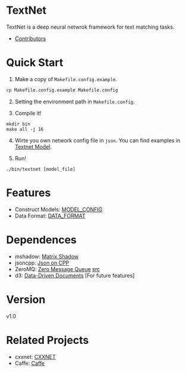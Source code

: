 TextNet
======

TextNet is a deep neural netwrok framework for text matching tasks. 

* [Contributors](https://github.com/pl8787/textnet-release/graphs/contributors)

Quick Start
=====
1. Make a copy of `Makefile.config.example`.

  ``` bash
  cp Makefile.config.example Makefile.config
  ```
  
2. Setting the environment path in `Makefile.config`.

3. Compile it!

  ```
  mkdir bin
  make all -j 16
  ```
  
4. Wirte you own network config file in `json`. 
   You can find examples in [Textnet Model](https://github.com/pl8787/textnet-model).
   
5. Run!
  ```
  ./bin/textnet [model_file]
  ```

Features
=====

* Construct Models: [MODEL_CONFIG](MODEL_CONFIG.md)
* Data Format: [DATA_FORMAT](DATA_FORMAT.md)

Dependences
=====
* mshadow: [Matrix Shadow](https://github.com/dmlc/mshadow)
* jsoncpp: [Json on CPP](https://github.com/open-source-parsers/jsoncpp)
* ZeroMQ: [Zero Message Queue](http://zeromq.org/) [src](https://github.com/zeromq/libzmq)
* d3: [Data-Driven Documents](http://d3js.org/) [For future features]

Version
======
v1.0

Related Projects
=====
* cxxnet: [CXXNET](https://github.com/dmlc/cxxnet)
* Caffe: [Caffe](https://github.com/BVLC/caffe)
